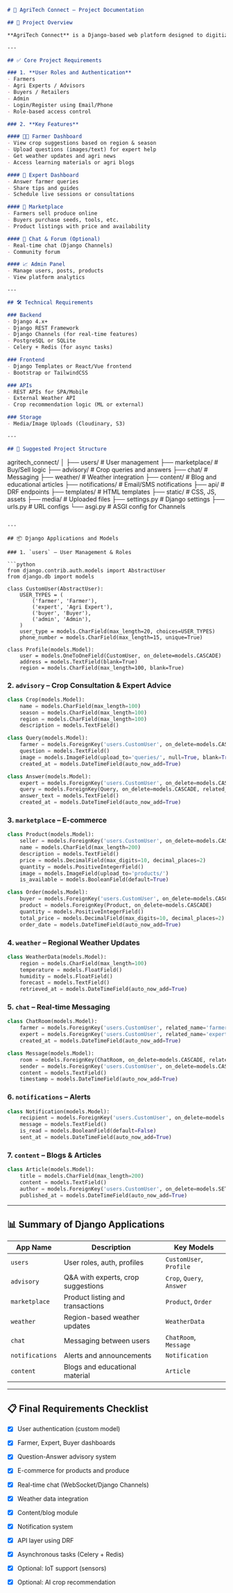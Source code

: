
```md
# 🌾 AgriTech Connect – Project Documentation

## 🚀 Project Overview

**AgriTech Connect** is a Django-based web platform designed to digitize and streamline agricultural services. It aims to connect farmers, agri-experts, vendors, and consumers to improve productivity, knowledge sharing, and market access.

---

## ✅ Core Project Requirements

### 1. **User Roles and Authentication**
- Farmers
- Agri Experts / Advisors
- Buyers / Retailers
- Admin
- Login/Register using Email/Phone
- Role-based access control

### 2. **Key Features**

#### 👨‍🌾 Farmer Dashboard
- View crop suggestions based on region & season
- Upload questions (images/text) for expert help
- Get weather updates and agri news
- Access learning materials or agri blogs

#### 📘 Expert Dashboard
- Answer farmer queries
- Share tips and guides
- Schedule live sessions or consultations

#### 🛒 Marketplace
- Farmers sell produce online
- Buyers purchase seeds, tools, etc.
- Product listings with price and availability

#### 💬 Chat & Forum (Optional)
- Real-time chat (Django Channels)
- Community forum

#### 📈 Admin Panel
- Manage users, posts, products
- View platform analytics

---

## 🛠 Technical Requirements

### Backend
- Django 4.x+
- Django REST Framework
- Django Channels (for real-time features)
- PostgreSQL or SQLite
- Celery + Redis (for async tasks)

### Frontend
- Django Templates or React/Vue frontend
- Bootstrap or TailwindCSS

### APIs
- REST APIs for SPA/Mobile
- External Weather API
- Crop recommendation logic (ML or external)

### Storage
- Media/Image Uploads (Cloudinary, S3)

---

## 🧱 Suggested Project Structure

```

agritech\_connect/
│
├── users/               # User management
├── marketplace/         # Buy/Sell logic
├── advisory/            # Crop queries and answers
├── chat/                # Messaging
├── weather/             # Weather integration
├── content/             # Blog and educational articles
├── notifications/       # Email/SMS notifications
├── api/                 # DRF endpoints
├── templates/           # HTML templates
├── static/              # CSS, JS, assets
├── media/               # Uploaded files
├── settings.py          # Django settings
├── urls.py              # URL configs
└── asgi.py              # ASGI config for Channels

````

---

## 📦 Django Applications and Models

### 1. `users` – User Management & Roles

```python
from django.contrib.auth.models import AbstractUser
from django.db import models

class CustomUser(AbstractUser):
    USER_TYPES = (
        ('farmer', 'Farmer'),
        ('expert', 'Agri Expert'),
        ('buyer', 'Buyer'),
        ('admin', 'Admin'),
    )
    user_type = models.CharField(max_length=20, choices=USER_TYPES)
    phone_number = models.CharField(max_length=15, unique=True)

class Profile(models.Model):
    user = models.OneToOneField(CustomUser, on_delete=models.CASCADE)
    address = models.TextField(blank=True)
    region = models.CharField(max_length=100, blank=True)
````

### 2. `advisory` – Crop Consultation & Expert Advice

```python
class Crop(models.Model):
    name = models.CharField(max_length=100)
    season = models.CharField(max_length=100)
    region = models.CharField(max_length=100)
    description = models.TextField()

class Query(models.Model):
    farmer = models.ForeignKey('users.CustomUser', on_delete=models.CASCADE, related_name='queries')
    question = models.TextField()
    image = models.ImageField(upload_to='queries/', null=True, blank=True)
    created_at = models.DateTimeField(auto_now_add=True)

class Answer(models.Model):
    expert = models.ForeignKey('users.CustomUser', on_delete=models.CASCADE)
    query = models.ForeignKey(Query, on_delete=models.CASCADE, related_name='answers')
    answer_text = models.TextField()
    created_at = models.DateTimeField(auto_now_add=True)
```

### 3. `marketplace` – E-commerce

```python
class Product(models.Model):
    seller = models.ForeignKey('users.CustomUser', on_delete=models.CASCADE)
    name = models.CharField(max_length=200)
    description = models.TextField()
    price = models.DecimalField(max_digits=10, decimal_places=2)
    quantity = models.PositiveIntegerField()
    image = models.ImageField(upload_to='products/')
    is_available = models.BooleanField(default=True)

class Order(models.Model):
    buyer = models.ForeignKey('users.CustomUser', on_delete=models.CASCADE)
    product = models.ForeignKey(Product, on_delete=models.CASCADE)
    quantity = models.PositiveIntegerField()
    total_price = models.DecimalField(max_digits=10, decimal_places=2)
    order_date = models.DateTimeField(auto_now_add=True)
```

### 4. `weather` – Regional Weather Updates

```python
class WeatherData(models.Model):
    region = models.CharField(max_length=100)
    temperature = models.FloatField()
    humidity = models.FloatField()
    forecast = models.TextField()
    retrieved_at = models.DateTimeField(auto_now_add=True)
```

### 5. `chat` – Real-time Messaging

```python
class ChatRoom(models.Model):
    farmer = models.ForeignKey('users.CustomUser', related_name='farmer_rooms', on_delete=models.CASCADE)
    expert = models.ForeignKey('users.CustomUser', related_name='expert_rooms', on_delete=models.CASCADE)
    created_at = models.DateTimeField(auto_now_add=True)

class Message(models.Model):
    room = models.ForeignKey(ChatRoom, on_delete=models.CASCADE, related_name='messages')
    sender = models.ForeignKey('users.CustomUser', on_delete=models.CASCADE)
    content = models.TextField()
    timestamp = models.DateTimeField(auto_now_add=True)
```

### 6. `notifications` – Alerts

```python
class Notification(models.Model):
    recipient = models.ForeignKey('users.CustomUser', on_delete=models.CASCADE)
    message = models.TextField()
    is_read = models.BooleanField(default=False)
    sent_at = models.DateTimeField(auto_now_add=True)
```

### 7. `content` – Blogs & Articles

```python
class Article(models.Model):
    title = models.CharField(max_length=200)
    content = models.TextField()
    author = models.ForeignKey('users.CustomUser', on_delete=models.SET_NULL, null=True)
    published_at = models.DateTimeField(auto_now_add=True)
```

---

## 📊 Summary of Django Applications

| App Name        | Description                         | Key Models                |
| --------------- | ----------------------------------- | ------------------------- |
| `users`         | User roles, auth, profiles          | `CustomUser`, `Profile`   |
| `advisory`      | Q\&A with experts, crop suggestions | `Crop`, `Query`, `Answer` |
| `marketplace`   | Product listing and transactions    | `Product`, `Order`        |
| `weather`       | Region-based weather updates        | `WeatherData`             |
| `chat`          | Messaging between users             | `ChatRoom`, `Message`     |
| `notifications` | Alerts and announcements            | `Notification`            |
| `content`       | Blogs and educational material      | `Article`                 |

---

## 📋 Final Requirements Checklist

* [x] User authentication (custom model)
* [x] Farmer, Expert, Buyer dashboards
* [x] Question-Answer advisory system
* [x] E-commerce for products and produce
* [x] Real-time chat (WebSocket/Django Channels)
* [x] Weather data integration
* [x] Content/blog module
* [x] Notification system
* [x] API layer using DRF
* [x] Asynchronous tasks (Celery + Redis)
* [x] Optional: IoT support (sensors)
* [x] Optional: AI crop recommendation


